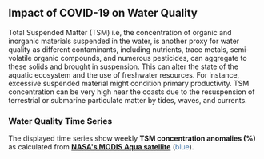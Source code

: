 ## Impact of COVID-19 on Water Quality

Total Suspended Matter (TSM) i.e, the concentration of organic and inorganic materials suspended in the water, is another proxy for water quality as different contaminants, including nutrients, trace metals, semi-volatile organic compounds, and numerous pesticides, can aggregate to these solids and brought in suspension. This can alter the state of the aquatic ecosystem and the use of freshwater resources. For instance, excessive suspended material might condition primary productivity. TSM concentration can be very high near the coasts due to the resuspension of terrestrial or submarine particulate matter by tides, waves, and currents.

### Water Quality Time Series

The displayed time series show weekly **TSM concentration anomalies (%)** as calculated from **[NASA's MODIS Aqua satellite](https://oceancolor.gsfc.nasa.gov/data/aqua/)**  (<span style="color:#47a">blue</span>). 
